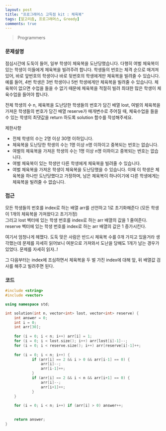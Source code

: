 ```yaml
---
layout: post
title: "프로그래머스 고득점 kit : 체육복"
tags: [알고리즘, 프로그래머스, Greedy]
comments: true
---
```


> Programmers  

### 문제설명  
점심시간에 도둑이 들어, 일부 학생이 체육복을 도난당했습니다. 다행히 여벌 체육복이 있는 학생이 이들에게 체육복을 빌려주려 합니다. 학생들의 번호는 체격 순으로 매겨져 있어, 바로 앞번호의 학생이나 바로 뒷번호의 학생에게만 체육복을 빌려줄 수 있습니다. 예를 들어, 4번 학생은 3번 학생이나 5번 학생에게만 체육복을 빌려줄 수 있습니다. 체육복이 없으면 수업을 들을 수 없기 때문에 체육복을 적절히 빌려 최대한 많은 학생이 체육수업을 들어야 합니다.  

전체 학생의 수 n, 체육복을 도난당한 학생들의 번호가 담긴 배열 lost, 여벌의 체육복을 가져온 학생들의 번호가 담긴 배열 reserve가 매개변수로 주어질 때, 체육수업을 들을 수 있는 학생의 최댓값을 return 하도록 solution 함수를 작성해주세요.  

제한사항  
- 전체 학생의 수는 2명 이상 30명 이하입니다.  
- 체육복을 도난당한 학생의 수는 1명 이상 n명 이하이고 중복되는 번호는 없습니다.  
- 여벌의 체육복을 가져온 학생의 수는 1명 이상 n명 이하이고 중복되는 번호는 없습니다.  
- 여벌 체육복이 있는 학생만 다른 학생에게 체육복을 빌려줄 수 있습니다.  
- 여벌 체육복을 가져온 학생이 체육복을 도난당했을 수 있습니다. 이때 이 학생은 체육복을 하나만 도난당했다고 가정하며, 남은 체육복이 하나이기에 다른 학생에게는 체육복을 빌려줄 수 없습니다.  

### 접근  
모든 학생들의 번호를 index로 하는 배열 arr를 선언하고 1로 초기화해준다 (모든 학생이 1개의 체육복을 가져왔다고 초기가정)  
그리고 lost 벡터에 있는 학생 번호를 index로 하는 arr 배열의 값을 1 줄여준다.  
reserve 벡터에 있는 학생 번호를 index로 하는 arr 배열의 값은 1 증가시킨다.  

여기서 엄청나게 헤맸다. 도둑 맞은 사람은 반드시 체육복 수를 0개 가지고 있을거라 생각했는데 문제를 자세히 읽어보니 여분으로 가져와서 도난을 당해도 1개가 남는 경우가 있었다. 문제를 자세히 읽자..!  

그 다음부터는 index에 조심하면서 체육복을 두 벌 가진 index에 대해 앞, 뒤 배열값 검사를 해주고 빌려주면 된다.  


### 코드  
~~~c++
#include <string>
#include <vector>

using namespace std;

int solution(int n, vector<int> lost, vector<int> reserve) {
    int answer = 0;
    int i = 0;
    int arr[30];
    
    for (i = 0; i < n; i++) arr[i] = 1;
    for (i = 0; i < lost.size(); i++) arr[lost[i]-1]--;
    for (i = 0; i < reserve.size(); i++) arr[reserve[i]-1]++;
    
    for (i = 0; i < n; i++) {
            if (arr[i] == 2 && i > 0 && arr[i-1] == 0) {
                arr[i]--;
                arr[i-1]++;
            }
            if (arr[i] == 2 && i < n && arr[i+1] == 0) {
                arr[i]--;
                arr[i+1]++;
            }
    }
    
    for (i = 0; i < n; i++) if (arr[i] > 0) answer++;
    
    
    return answer;
}
~~~